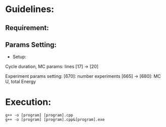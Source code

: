 # Guidelines:

## Requirement:

## Params Setting:

* Setup:

Cycle duration, MC params: lines [17] -> [20]

Experiment params setting: 
    [670]: number experiments
    [665] -> [680]: MC U, total Energy

# Execution:

```
g++ -o [program] [program].cpp
g++ -o [program] [program].cpp&[program].exe
```
